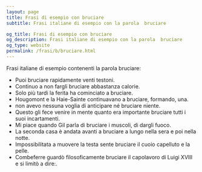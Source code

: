 ```yaml
---
layout: page
title: Frasi di esempio con bruciare 
subtitle: Frasi italiane di esempio con la parola  bruciare

og_title: Frasi di esempio con bruciare 
og_description: Frasi italiane di esempio con la parola  bruciare
og_type: website
permalink: /frasi/b/bruciare.html
---
```


Frasi italiane di esempio contenenti la parola bruciare:


- Puoi bruciare rapidamente venti testoni.
- Continuo a non fargli bruciare abbastanza calorie.
- Solo più tardi la ferita ha cominciato a bruciare.
- Hougomont e la Haie-Sainte continuavano a bruciare, formando, una.
- non avevo nessuna voglia di anticipare né bruciare niente.
- Questo gli fece venire in mente quanto era importante bruciare tutti i suoi incartamenti.
- Mi piace quando Gil parla di bruciare i muscoli, di dargli fuoco.
- La seconda casa è andata avanti a bruciare a lungo nella sera e poi nella notte.
- Impossibilitata a muovere la testa sente bruciare il cuoio capelluto e la pelle.
- Combeferre guardò filosoficamente bruciare il capolavoro di Luigi XVIII e si limitò a dire:.
